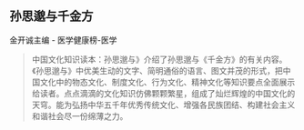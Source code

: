 ## 孙思邈与千金方

金开诚主编  -  医学健康榜-医学

> 中国文化知识读本：孙思邈与》介绍了孙思邈与《千金方》的有关内容。《孙思邈与》中优美生动的文字、简明通俗的语言、图文并茂的形式，把中国文化中的物态文化、制度文化、行为文化、精神文化等知识要点全面展示给读者。点点滴滴的文化知识仿佛颗颗繁星，组成了灿烂辉煌的中国文化的天穹。能为弘扬中华五千年优秀传统文化、增强各民族团结、构建社会主义和谐社会尽一份绵薄之力。
